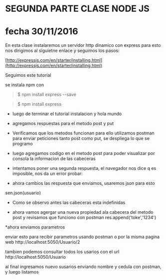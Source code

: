 # SEGUNDA PARTE CLASE NODE JS

# fecha 30/11/2016


En esta clase instalaremos un servidor http dinamico con express para esto nos dirigimos al siguietne enlace y seguimos los pasos:

[http://expressjs.com/en/starter/installing.html](http://expressjs.com/en/starter/installing.html)

Seguimos este tutorial

se instala npm con 

> $ npm install express --save

> $ npm install express




* luego de terminar el tutorial instalacion y hola mundo 

* agregamos respuestas para el metodo post y put

* Verificamos que los metodos funcionan para ello utilizamos postman para enviar peticiones tanto post como put, se despliega lo que se programo


* luego agregamos codigo en el metodo post para poder visualizar por consola la informacion de las cabeceras

* intentamos poner una segunda respuesta, el navegador nos dice q es imposible, nos da un error probar:


* ahora cambios las respuesta que enviamos, usaremos json para esto

sen.json(usuario)


* Como se observo antes las cabeceras esta indefinidas


* ahora vamos agergar una nueva propiedad ala cabecera del metodo post y revisamos que funciono con postman
res.append('toke','1234')


*ahora enviamos parametros

enviar esto para recibir parametros usando postman o por la misma pagina web
http://localhost:5050/Usuario/2

tambien podemos consultar todos los usarios con el url
http://localhost:5050/Usuario



al final ingresamos nuevo susarios enviando nombre y cedula con postman, y luego listamos







